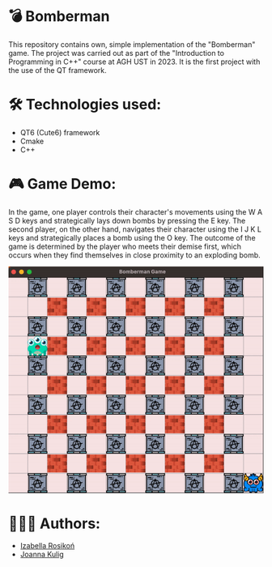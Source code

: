 # 💣 Bomberman 
This repository contains own, simple implementation of the "Bomberman" game. The project was carried out as part of the "Introduction to Programming in C++" course at AGH UST in 2023. It is the first project with the use of the QT framework.

# 🛠 Technologies used:
<ul>
  <li> QT6 (Cute6) framework </li>
  <li> Cmake </li>
  <li> C++ </li>
</ul>

# 🎮 Game Demo:
In the game, one player controls their character's movements using the W A S D keys and strategically lays down bombs by pressing the E key. The second player, on the other hand, navigates their character using the I J K L keys and strategically places a bomb using the O key. The outcome of the game is determined by the player who meets their demise first, which occurs when they find themselves in close proximity to an exploding bomb.


<img src = "readme/demo.gif">

# 👩🏼‍💻 Authors: 
<ul>
  <li> <a href ="https://github.com/irosikoni"> Izabella Rosikoń</a></li>
  <li> <a href ="https://github.com/YoC00lig"> Joanna Kulig</a></li>
</ul>
